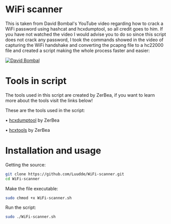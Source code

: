 # WiFi scanner
This is taken from David Bombal's YouTube video regarding how to crack a WiFi password using hashcat and hcxdumptool, so all credit goes to him. If you have not watched the video I would advise you to do so since this script does not crack any password, I took the commands showed in the video of capturing the WiFi handshake and converting the pcapng file to a hc22000 file and created a script making the whole process faster and easier:

[![David Bombal](https://img.youtube.com/vi/Usw0IlGbkC4/0.jpg)](https://www.youtube.com/watch?v=Usw0IlGbkC4)



# Tools in script
<p>The tools used in this script are created by ZerBea, if you want to learn more about the tools visit the links below!</p>
<p>These are the tools used in the script:</p>

   • [hcxdumptool](https://github.com/ZerBea/hcxdumptool) by ZerBea
 
   • [hcxtools](https://github.com/ZerBea/hcxtools) by ZerBea



# Installation and usage
Getting the source:
```bash
git clone https://github.com/Luudde/WiFi-scanner.git
cd WiFi-scanner
```
Make the file executable:
```bash
sudo chmod +x WiFi-scanner.sh
```
Run the script:
```bash
sudo ./WiFi-scanner.sh
```


